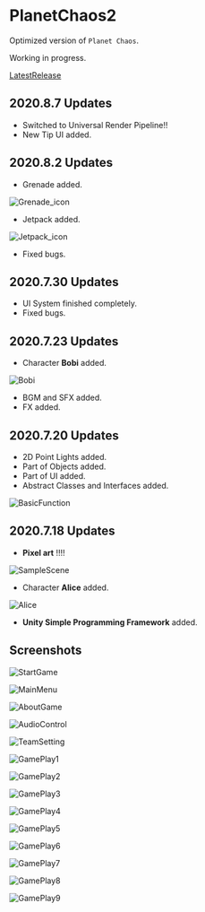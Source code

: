 # PlanetChaos2
Optimized version of `Planet Chaos`.

Working in progress.

[LatestRelease](https://github.com/GeniusGameStudio/PlanetChaos2/releases/tag/0.3)



## 2020.8.7 Updates

- Switched to Universal Render Pipeline!!
- New Tip UI added.



## 2020.8.2 Updates

- Grenade added.

![Grenade_icon](https://github.com/GeniusGameStudio/PlanetChaos2/blob/master/Screenshots/Grenade_icon.png?raw=true)

- Jetpack added.

![Jetpack_icon](https://github.com/GeniusGameStudio/PlanetChaos2/blob/master/Screenshots/Jetpack_icon.png?raw=true)

- Fixed bugs.



## 2020.7.30 Updates

- UI System finished completely.
- Fixed bugs.



## 2020.7.23 Updates

- Character **Bobi** added.

![Bobi](https://github.com/GeniusGameStudio/PlanetChaos2/blob/master/Screenshots/Bobi.png?raw=true)

- BGM and SFX added.
- FX added.



## 2020.7.20 Updates

- 2D Point Lights added.
- Part of Objects added.
- Part of UI added.
- Abstract Classes and Interfaces added.



![BasicFunction](https://github.com/GeniusGameStudio/PlanetChaos2/blob/master/Screenshots/BasicFunction.png?raw=true)



## 2020.7.18 Updates

- **Pixel art**  !!!!

![SampleScene](https://github.com/GeniusGameStudio/PlanetChaos2/blob/master/Screenshots/SampleScene.png?raw=true)

- Character **Alice** added.

![Alice](https://github.com/GeniusGameStudio/PlanetChaos2/blob/master/Screenshots/Alice.png?raw=true)

- **Unity Simple Programming Framework** added.

## Screenshots

![StartGame](https://github.com/GeniusGameStudio/PlanetChaos2/blob/master/Screenshots/StartGame.png?raw=true)

![MainMenu](https://github.com/GeniusGameStudio/PlanetChaos2/blob/master/Screenshots/MainMenu.png?raw=true)

![AboutGame](https://github.com/GeniusGameStudio/PlanetChaos2/blob/master/Screenshots/AboutGame.png?raw=true)

![AudioControl](https://github.com/GeniusGameStudio/PlanetChaos2/blob/master/Screenshots/AudioControl.png?raw=true)

![TeamSetting](https://github.com/GeniusGameStudio/PlanetChaos2/blob/master/Screenshots/TeamSetting.png?raw=true)

![GamePlay1](https://github.com/GeniusGameStudio/PlanetChaos2/blob/master/Screenshots/GamePlay1.png?raw=true)

![GamePlay2](https://github.com/GeniusGameStudio/PlanetChaos2/blob/master/Screenshots/GamePlay2.png?raw=true)

![GamePlay3](https://github.com/GeniusGameStudio/PlanetChaos2/blob/master/Screenshots/GamePlay3.png?raw=true)

![GamePlay4](https://github.com/GeniusGameStudio/PlanetChaos2/blob/master/Screenshots/GamePlay4.png?raw=true)

![GamePlay5](https://github.com/GeniusGameStudio/PlanetChaos2/blob/master/Screenshots/GamePlay5.png?raw=true)



![GamePlay6](https://github.com/GeniusGameStudio/PlanetChaos2/blob/master/Screenshots/GamePlay6.png?raw=true)



![GamePlay7](https://github.com/GeniusGameStudio/PlanetChaos2/blob/master/Screenshots/GamePlay7.png?raw=true)



![GamePlay8](https://github.com/GeniusGameStudio/PlanetChaos2/blob/master/Screenshots/GamePlay8.png?raw=true)



![GamePlay9](https://github.com/GeniusGameStudio/PlanetChaos2/blob/master/Screenshots/GamePlay8.png?raw=true)